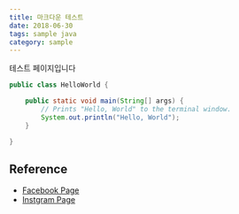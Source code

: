 ```yaml
---
title: 마크다운 테스트 
date: 2018-06-30
tags: sample java
category: sample
---
```


테스트 페이지입니다 


```java
public class HelloWorld {

    public static void main(String[] args) {
        // Prints "Hello, World" to the terminal window.
        System.out.println("Hello, World");
    }

}
```

## Reference

- [Facebook Page](https://www.facebook.com/100015520392858)
- [Instgram Page](https://www.instagram.com/kyoonytime31/)